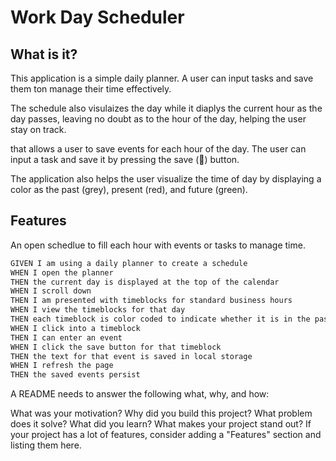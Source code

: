 # Work Day Scheduler

## What is it?

This application is a simple daily planner. A user can input tasks and save them ton manage their time effectively.

The schedule also visulaizes the day while it diaplys the current hour as the day passes, leaving no doubt as to the hour of the day, helping the user stay on track.

 that allows a user to save events for each hour of the day. The user can input a task and save it by pressing the save (💾) button.

The application also helps the user visualize the time of day by displaying a color as the past (grey), present (red), and future (green).

## Features

An open schedlue to fill each hour with events or tasks to manage time.



```md
GIVEN I am using a daily planner to create a schedule
WHEN I open the planner
THEN the current day is displayed at the top of the calendar
WHEN I scroll down
THEN I am presented with timeblocks for standard business hours
WHEN I view the timeblocks for that day
THEN each timeblock is color coded to indicate whether it is in the past, present, or future
WHEN I click into a timeblock
THEN I can enter an event
WHEN I click the save button for that timeblock
THEN the text for that event is saved in local storage
WHEN I refresh the page
THEN the saved events persist
```

A README needs to answer the following what, why, and how:

What was your motivation?
Why did you build this project?
What problem does it solve?
What did you learn?
What makes your project stand out? If your project has a lot of features, consider adding a "Features" section and listing them here.